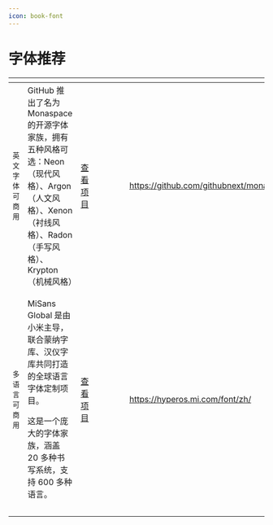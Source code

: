 ```yaml
---
icon: book-font
---
```


# 字体推荐



<table data-view="cards"><thead><tr><th></th><th></th><th></th><th data-type="content-ref"></th><th data-type="content-ref"></th><th data-type="files"></th><th data-type="files"></th><th data-hidden data-card-target data-type="content-ref"></th><th data-hidden data-card-cover data-type="files"></th></tr></thead><tbody><tr><td><code>英文字体</code> <code>可商用</code></td><td>GitHub 推出了名为 Monaspace 的开源字体家族，拥有五种风格可选：Neon（现代风格）、Argon（人文风格）、Xenon（衬线风格）、Radon（手写风格）、Krypton（机械风格）</td><td><a href="https://github.com/githubnext/monaspace">查看项目</a></td><td></td><td></td><td></td><td></td><td><a href="https://github.com/githubnext/monaspace">https://github.com/githubnext/monaspace</a></td><td><a href="../../.gitbook/assets/5ad38bb33425c9c4992e8a89bb9c45d.png">5ad38bb33425c9c4992e8a89bb9c45d.png</a></td></tr><tr><td><code>多语言</code> <code>可商用</code></td><td><p>MiSans Global 是由小米主导，联合蒙纳字库、汉仪字库共同打造的全球语言字体定制项目。</p><p>这是一个庞大的字体家族，涵盖 20 多种书写系统，支持 600 多种语言。</p></td><td><a href="https://hyperos.mi.com/font/zh/">查看项目</a></td><td></td><td></td><td></td><td></td><td><a href="https://hyperos.mi.com/font/zh/">https://hyperos.mi.com/font/zh/</a></td><td><a href="../../.gitbook/assets/b42878132e2124d96ad6296af6d1d8e.png">b42878132e2124d96ad6296af6d1d8e.png</a></td></tr><tr><td></td><td></td><td></td><td></td><td></td><td></td><td></td><td></td><td></td></tr><tr><td></td><td></td><td></td><td></td><td></td><td></td><td></td><td></td><td></td></tr></tbody></table>

